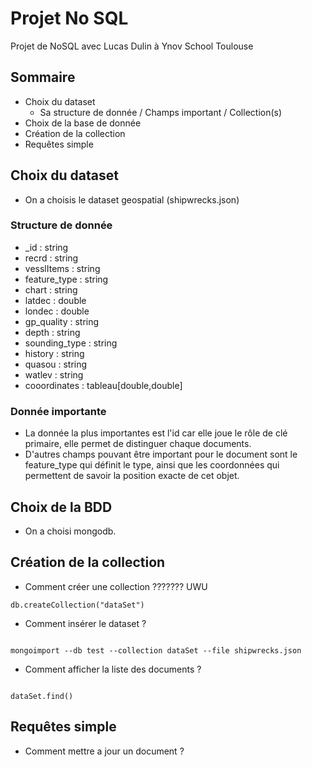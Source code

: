 # Projet No SQL 
Projet de NoSQL avec Lucas Dulin à Ynov School Toulouse


## Sommaire

- Choix du dataset
  - Sa structure de donnée / Champs important / Collection(s)
- Choix de la base de donnée
- Création de la collection
- Requêtes simple




## Choix du dataset

- On a choisis le dataset geospatial (shipwrecks.json)

### Structure de donnée

- _id : string
- recrd : string
- vesslItems : string
- feature_type : string
- chart : string
- latdec : double
- londec : double
- gp_quality : string
- depth : string
- sounding_type : string
- history : string
- quasou : string
- watlev : string
- cooordinates : tableau[double,double]

### Donnée importante

- La donnée la plus importantes est l'id car elle joue le rôle de clé primaire, elle permet de distinguer chaque documents.
- D'autres champs pouvant être important pour le document sont le feature_type qui définit le type, ainsi que les coordonnées qui permettent de savoir la position exacte de cet objet.


## Choix de la BDD

- On a choisi mongodb.

## Création de la collection

- Comment créer une collection ??????? UWU

```
db.createCollection("dataSet")

```

- Comment insérer le dataset ?

```

mongoimport --db test --collection dataSet --file shipwrecks.json

```

- Comment afficher la liste des documents ?

```

dataSet.find()

```


## Requêtes simple


- Comment mettre a jour un document ?









